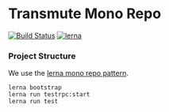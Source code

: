 # Transmute Mono Repo  

[![Build Status](https://travis-ci.org/transmute-industries/lerna-transmute.svg?branch=master)](https://travis-ci.org/transmute-industries/lerna-transmute)
[![lerna](https://img.shields.io/badge/maintained%20with-lerna-cc00ff.svg)](https://lernajs.io/)


### Project Structure

We use the [lerna mono repo pattern](https://github.com/lerna/lerna).

```
lerna bootstrap
lerna run testrpc:start
lerna run test

```